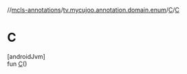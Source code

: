 //[mcls-annotations](../../../index.md)/[tv.mycujoo.annotation.domain.enum](../index.md)/[C](index.md)/[C](-c.md)

# C

[androidJvm]\
fun [C](-c.md)()
